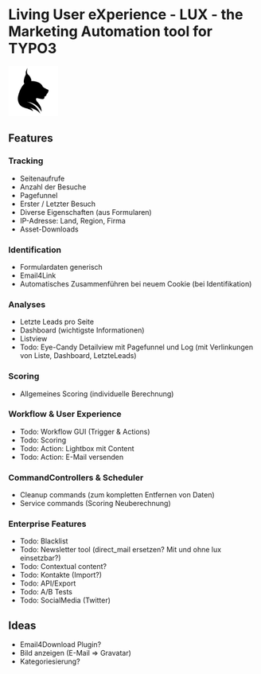 # Living User eXperience - LUX - the Marketing Automation tool for TYPO3

<img src="Resources/Public/Icons/lux.svg" width="100" />

## Features

### Tracking

- Seitenaufrufe
- Anzahl der Besuche
- Pagefunnel
- Erster / Letzter Besuch
- Diverse Eigenschaften (aus Formularen)
- IP-Adresse: Land, Region, Firma
- Asset-Downloads

### Identification

- Formulardaten generisch
- Email4Link
- Automatisches Zusammenführen bei neuem Cookie (bei Identifikation)

### Analyses

- Letzte Leads pro Seite
- Dashboard (wichtigste Informationen)
- Listview
- Todo: Eye-Candy Detailview mit Pagefunnel und Log (mit Verlinkungen von Liste, Dashboard, LetzteLeads)

### Scoring

- Allgemeines Scoring (individuelle Berechnung)

### Workflow & User Experience

- Todo: Workflow GUI (Trigger & Actions)
- Todo: Scoring
- Todo: Action: Lightbox mit Content
- Todo: Action: E-Mail versenden

### CommandControllers & Scheduler

- Cleanup commands (zum kompletten Entfernen von Daten)
- Service commands (Scoring Neuberechnung)

### Enterprise Features

- Todo: Blacklist
- Todo: Newsletter tool (direct_mail ersetzen? Mit und ohne lux einsetzbar?)
- Todo: Contextual content?
- Todo: Kontakte (Import?)
- Todo: API/Export
- Todo: A/B Tests
- Todo: SocialMedia (Twitter)

## Ideas

- Email4Download Plugin?
- Bild anzeigen (E-Mail => Gravatar)
- Kategoriesierung?
